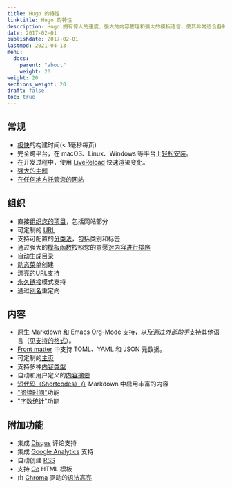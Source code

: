 ```yaml
---
title: Hugo 的特性
linktitle: Hugo 的特性
description: Hugo 拥有惊人的速度、强大的内容管理和强大的模板语言，使其非常适合各种静态网站。
date: 2017-02-01
publishdate: 2017-02-01
lastmod: 2021-04-13
menu:
  docs:
    parent: "about"
    weight: 20
weight: 20
sections_weight: 20
draft: false
toc: true
---
```


## 常规

* [极快][Extremely fast]的构建时间(&lt; 1毫秒每页)
* 完全跨平台，在 macOS、Linux、Windows 等平台上[轻松安装][install]。
* 在开发过程中，使用 [LiveReload][] 快速渲染变化。
* [强大的主题][Powerful theming]
* [在任何地方托管您的网站][hostanywhere]

## 组织

* 直接[组织您的项目][organization for your projects]，包括网站部分
* 可定制的 [URL][URLs]
* 支持可配置的[分类法][taxonomies]，包括类别和标签
* 通过强大的[模板函数][functions]按照您的意愿[对内容进行排序][Sort content]
* 自动生成[目录][table of contents]
* [动态菜单][Dynamic menu]创建
* [漂亮的URL][Pretty URLs]支持
* [永久链接][Permalink]模式支持
* 通过[别名][aliases]重定向

## 内容

* 原生 Markdown 和 Emacs Org-Mode 支持，以及通过*外部助手*支持其他语言（见[支持的格式][supported formats]）。
* [Front matter][front matter] 中支持 TOML、YAML 和 JSON 元数据。
* 可定制的[主页][homepage]
* 支持多种[内容类型][content types]
* 自动和用户定义的[内容摘要][content summaries]
* [短代码（Shortcodes）][Shortcodes]在 Markdown 中启用丰富的内容
* ["阅读时间"][pagevars]功能
* ["字数统计"][pagevars]功能

## 附加功能

* 集成 [Disqus][] 评论支持
* 集成 [Google Analytics][] 支持
* 自动创建 [RSS][]
* 支持 [Go][] HTML 模板
* 由 [Chroma][] 驱动的[语法高亮][Syntax highlighting]


[aliases]: /content-management/urls/#aliases
[Chroma]: https://github.com/alecthomas/chroma
[content summaries]: /content-management/summaries/
[content types]: /content-management/types/
[Disqus]: https://disqus.com/
[Dynamic menu]: /templates/menus/
[Extremely fast]: https://github.com/bep/hugo-benchmark
[front matter]: /content-management/front-matter/
[functions]: /functions/
[Go]: https://golang.org/pkg/html/template/
[Google Analytics]: https://google-analytics.com/
[homepage]: /templates/homepage/
[hostanywhere]: /hosting-and-deployment/
[install]: /getting-started/installing/
[LiveReload]: /getting-started/usage/
[organization for your projects]: /getting-started/directory-structure/
[pagevars]: /variables/page/
[Permalink]: /content-management/urls/#permalinks
[Powerful theming]: /themes/
[Pretty URLs]: /content-management/urls/
[RSS]: /templates/rss/
[Shortcodes]: /content-management/shortcodes/
[sort content]: /templates/
[supported formats]: /content-management/formats/
[Syntax highlighting]: /tools/syntax-highlighting/
[table of contents]: /content-management/toc/
[taxonomies]: /content-management/taxonomies/
[URLs]: /content-management/urls/
